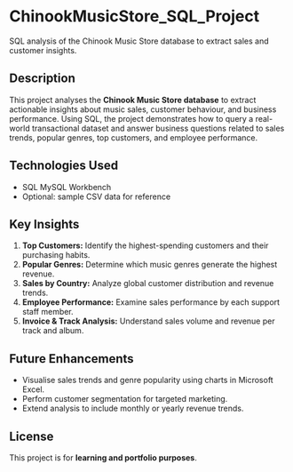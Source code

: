 

# ChinookMusicStore_SQL_Project
SQL analysis of the Chinook Music Store database to extract sales and customer insights.

## Description
This project analyses the **Chinook Music Store database** to extract actionable insights about music sales, customer behaviour, and business performance. Using SQL, the project demonstrates how to query a real-world transactional dataset and answer business questions related to sales trends, popular genres, top customers, and employee performance.

## Technologies Used
- SQL MySQL Workbench
- Optional: sample CSV data for reference

## Key Insights
1. **Top Customers:** Identify the highest-spending customers and their purchasing habits.  
2. **Popular Genres:** Determine which music genres generate the highest revenue.  
3. **Sales by Country:** Analyze global customer distribution and revenue trends.  
4. **Employee Performance:** Examine sales performance by each support staff member.  
5. **Invoice & Track Analysis:** Understand sales volume and revenue per track and album.

## Future Enhancements
- Visualise sales trends and genre popularity using charts in Microsoft Excel.  
- Perform customer segmentation for targeted marketing.  
- Extend analysis to include monthly or yearly revenue trends.
   
## License
This project is for **learning and portfolio purposes**.
